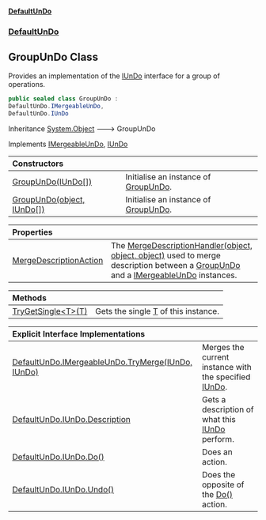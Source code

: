 #### [DefaultUnDo](DefaultUnDo.md 'DefaultUnDo')
### [DefaultUnDo](DefaultUnDo.md#DefaultUnDo 'DefaultUnDo')

## GroupUnDo Class

Provides an implementation of the [IUnDo](IUnDo.md 'DefaultUnDo.IUnDo') interface for a group of operations.

```csharp
public sealed class GroupUnDo :
DefaultUnDo.IMergeableUnDo,
DefaultUnDo.IUnDo
```

Inheritance [System.Object](https://docs.microsoft.com/en-us/dotnet/api/System.Object 'System.Object') &#129106; GroupUnDo

Implements [IMergeableUnDo](IMergeableUnDo.md 'DefaultUnDo.IMergeableUnDo'), [IUnDo](IUnDo.md 'DefaultUnDo.IUnDo')

| Constructors | |
| :--- | :--- |
| [GroupUnDo(IUnDo[])](GroupUnDo.GroupUnDo(IUnDo[]).md 'DefaultUnDo.GroupUnDo.GroupUnDo(DefaultUnDo.IUnDo[])') | Initialise an instance of [GroupUnDo](GroupUnDo.md 'DefaultUnDo.GroupUnDo'). |
| [GroupUnDo(object, IUnDo[])](GroupUnDo.GroupUnDo(object,IUnDo[]).md 'DefaultUnDo.GroupUnDo.GroupUnDo(object, DefaultUnDo.IUnDo[])') | Initialise an instance of [GroupUnDo](GroupUnDo.md 'DefaultUnDo.GroupUnDo'). |

| Properties | |
| :--- | :--- |
| [MergeDescriptionAction](GroupUnDo.MergeDescriptionAction.md 'DefaultUnDo.GroupUnDo.MergeDescriptionAction') | The [MergeDescriptionHandler(object, object, object)](GroupUnDo.MergeDescriptionHandler(object,object,object).md 'DefaultUnDo.GroupUnDo.MergeDescriptionHandler(object, object, object)') used to merge description between a [GroupUnDo](GroupUnDo.md 'DefaultUnDo.GroupUnDo') and a [IMergeableUnDo](IMergeableUnDo.md 'DefaultUnDo.IMergeableUnDo') instances. |

| Methods | |
| :--- | :--- |
| [TryGetSingle&lt;T&gt;(T)](GroupUnDo.TryGetSingle_T_(T).md 'DefaultUnDo.GroupUnDo.TryGetSingle<T>(T)') | Gets the single [T](GroupUnDo.TryGetSingle_T_(T).md#DefaultUnDo.GroupUnDo.TryGetSingle_T_(T).T 'DefaultUnDo.GroupUnDo.TryGetSingle<T>(T).T') of this instance. |

| Explicit Interface Implementations | |
| :--- | :--- |
| [DefaultUnDo.IMergeableUnDo.TryMerge(IUnDo, IUnDo)](GroupUnDo.DefaultUnDo.IMergeableUnDo.TryMerge(IUnDo,IUnDo).md 'DefaultUnDo.GroupUnDo.DefaultUnDo.IMergeableUnDo.TryMerge(DefaultUnDo.IUnDo, DefaultUnDo.IUnDo)') | Merges the current instance with the specified [IUnDo](IUnDo.md 'DefaultUnDo.IUnDo'). |
| [DefaultUnDo.IUnDo.Description](GroupUnDo.DefaultUnDo.IUnDo.Description.md 'DefaultUnDo.GroupUnDo.DefaultUnDo.IUnDo.Description') | Gets a description of what this [IUnDo](IUnDo.md 'DefaultUnDo.IUnDo') perform. |
| [DefaultUnDo.IUnDo.Do()](GroupUnDo.DefaultUnDo.IUnDo.Do().md 'DefaultUnDo.GroupUnDo.DefaultUnDo.IUnDo.Do()') | Does an action. |
| [DefaultUnDo.IUnDo.Undo()](GroupUnDo.DefaultUnDo.IUnDo.Undo().md 'DefaultUnDo.GroupUnDo.DefaultUnDo.IUnDo.Undo()') | Does the opposite of the [Do()](IUnDo.Do().md 'DefaultUnDo.IUnDo.Do()') action. |
